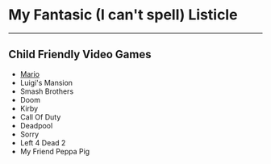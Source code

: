 # My Fantasic (I can't spell) Listicle
---
## Child Friendly Video Games

- [Mario](https://static.independent.co.uk/2023/04/06/15/newFile-10.jpg?quality=75&width=1200&auto=webp) 
- Luigi's Mansion
- Smash Brothers
- Doom
- Kirby
- Call Of Duty
- Deadpool
- Sorry
- Left 4 Dead 2
- My Friend Peppa Pig
